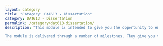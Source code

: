 ```yaml
---
layout: category
title: "Category: DAT613 - Dissertation"
category: DAT613 - Dissertation
permalink: /category/dat613-dissertation/
description: "This module is intended to give you the opportunity to embark on a research project that will support your project work in the second semester of the year.

The module is delivered through a number of milestones. They give you the chance to develop your knowledge and ideas in a chosen area, and your skills of analysis and presentation. Each milestone receives feedback from a dissertation advisor assigned at the start of Semester 2."
---
```

